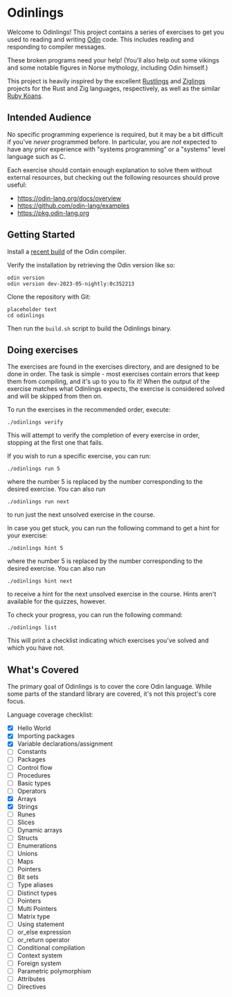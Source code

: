 # Odinlings

Welcome to Odinlings! This project contains a series of exercises
to get you used to reading and writing [Odin](https://odin-lang.org)
code. This includes reading and responding to compiler messages.

These broken programs need your help! (You'll also help out some
vikings and some notable figures in Norse mythology, including
Odin himself.)

This project is heavily inspired by the excellent [Rustlings](https://github.com/rust-lang/rustlings)
and [Ziglings](https://github.com/rat-factor/ziglings) projects
for the Rust and Zig languages, respectively, as well as the
similar [Ruby Koans](https://www.rubykoans.com).

## Intended Audience

No specific programming experience is required, but it may be
a bit difficult if you've _never_ programmed before. In particular,
you are _not_ expected to have any prior experience with "systems programming"
or a "systems" level language such as C.

Each exercise should contain enough explanation to solve them
without external resources, but checking out the following
resources should prove useful:

* https://odin-lang.org/docs/overview
* https://github.com/odin-lang/examples
* https://pkg.odin-lang.org

## Getting Started

Install a [recent build](https://odin-lang.org/docs/install/) of the Odin compiler.

Verify the installation by retrieving the Odin version like so:
```
odin version
odin version dev-2023-05-nightly:0c352213
```

Clone the repository with Git:
```
placeholder text
cd odinlings
```

Then run the `build.sh` script to build the Odinlings binary.

## Doing exercises

The exercises are found in the exercises directory, and are designed to be done
in order. The task is simple - most exercises contain errors that keep them
from compiling, and it's up to you to fix it! When the output of the exercise
matches what Odinlings expects, the exercise is considered solved and will be
skipped from then on.

To run the exercises in the recommended order, execute:
```
./odinlings verify
```
This will attempt to verify the completion of every exercise in order, stopping
at the first one that fails.

If you wish to run a specific exercise, you can run:
```
./odinlings run 5
```
where the number 5 is replaced by the number corresponding to the desired exercise.
You can also run
```
./odinlings run next
```
to run just the next unsolved exercise in the course.

In case you get stuck, you can run the following command to get a hint for your exercise:
```
./odinlings hint 5
```
where the number 5 is replaced by the number corresponding to the desired exercise.
You can also run
```
./odinlings hint next
```
to receive a hint for the next unsolved exercise in the course. Hints aren't available for
the quizzes, however.

To check your progress, you can run the following command:
```
./odinlings list
```
This will print a checklist indicating which exercises you've solved and which you have not.

## What's Covered

The primary goal of Odinlings is to cover the core Odin language. While
some parts of the standard library are covered, it's not this project's
core focus.

Language coverage checklist:

* [x] Hello World
* [x] Importing packages
* [x] Variable declarations/assignment
* [ ] Constants
* [ ] Packages
* [ ] Control flow
* [ ] Procedures
* [ ] Basic types
* [ ] Operators
* [x] Arrays
* [x] Strings
* [ ] Runes
* [ ] Slices
* [ ] Dynamic arrays
* [ ] Structs
* [ ] Enumerations
* [ ] Unions
* [ ] Maps
* [ ] Pointers
* [ ] Bit sets
* [ ] Type aliases
* [ ] Distinct types
* [ ] Pointers
* [ ] Multi Pointers
* [ ] Matrix type
* [ ] Using statement
* [ ] or_else expression
* [ ] or_return operator
* [ ] Conditional compilation
* [ ] Context system
* [ ] Foreign system
* [ ] Parametric polymorphism
* [ ] Attributes
* [ ] Directives

